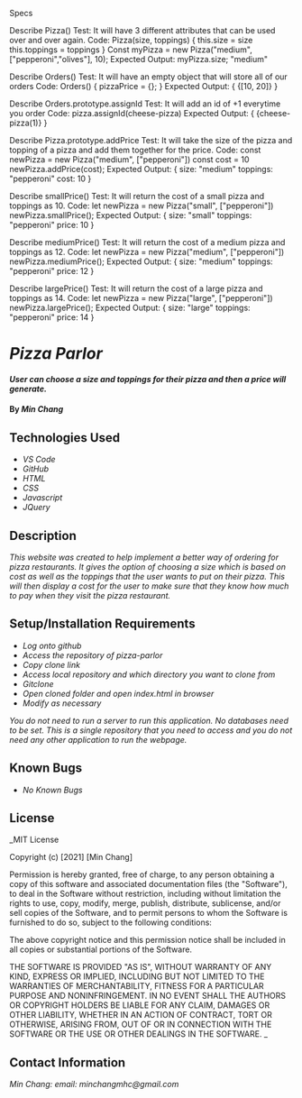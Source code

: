 Specs

Describe Pizza()
Test: It will have 3 different attributes that can be used over and over again.
Code:
Pizza(size, toppings) {
  this.size = size
  this.toppings = toppings
}
Const myPizza = new Pizza("medium", ["pepperoni","olives"], 10);
Expected Output:
 myPizza.size;
 "medium"

 Describe Orders()
 Test: It will have an empty object that will store all of our orders
 Code:
 Orders() {
   pizzaPrice = {};
 }
 Expected Output:
 {
   {[10, 20]}
 }

 Describe Orders.prototype.assignId
 Test: It will add an id of +1 everytime you order
 Code: pizza.assignId(cheese-pizza)
 Expected Output: 
 {
   {cheese-pizza(1)}
 }

Describe Pizza.prototype.addPrice
Test: It will take the size of the pizza and topping of a pizza and add them together for the price.
Code:
const newPizza = new Pizza("medium", ["pepperoni"])
const cost = 10
newPizza.addPrice(cost);
Expected Output:
{
  size: "medium"
  toppings: "pepperoni"
  cost: 10
}

Describe smallPrice()
Test: It will return the cost of a small pizza and toppings as 10.
Code: 
let newPizza = new Pizza("small", ["pepperoni"])
newPizza.smallPrice();
Expected Output:
{
  size: "small"
  toppings: "pepperoni"
  price: 10
}

Describe mediumPrice()
Test: It will return the cost of a medium pizza and toppings as 12.
Code: 
let newPizza = new Pizza("medium", ["pepperoni"])
newPizza.mediumPrice();
Expected Output:
{
  size: "medium"
  toppings: "pepperoni"
  price: 12
}

Describe largePrice()
Test: It will return the cost of a large pizza and toppings as 14.
Code: 
let newPizza = new Pizza("large", ["pepperoni"])
newPizza.largePrice();
Expected Output:
{
  size: "large"
  toppings: "pepperoni"
  price: 14
}
# _Pizza Parlor_

#### _User can choose a size and toppings for their pizza and then a price will generate._

#### By _**Min Chang**_

## Technologies Used

* _VS Code_
* _GitHub_
* _HTML_
* _CSS_
* _Javascript_
* _JQuery_

## Description

_This website was created to help implement a better way of ordering for pizza restaurants. It gives the option of choosing a size which is based on cost
as well as the toppings that the user wants to put on their pizza. This will then display a cost for the user to make sure that they know how much to pay when they
visit the pizza restaurant._

## Setup/Installation Requirements

* _Log onto github_
* _Access the repository of pizza-parlor_
* _Copy clone link_
* _Access local repository and which directory you want to clone from_
* _Gitclone_
* _Open cloned folder and open index.html in browser_
* _Modify as necessary_

_You do not need to run a server to run this application. No databases need to be set. This is a single repository that you need to access and you do not need any other application to run the webpage._

## Known Bugs

* _No Known Bugs_

## License

_MIT License

Copyright (c) [2021] [Min Chang]

Permission is hereby granted, free of charge, to any person obtaining a copy
of this software and associated documentation files (the "Software"), to deal
in the Software without restriction, including without limitation the rights
to use, copy, modify, merge, publish, distribute, sublicense, and/or sell
copies of the Software, and to permit persons to whom the Software is
furnished to do so, subject to the following conditions:

The above copyright notice and this permission notice shall be included in all
copies or substantial portions of the Software.

THE SOFTWARE IS PROVIDED "AS IS", WITHOUT WARRANTY OF ANY KIND, EXPRESS OR
IMPLIED, INCLUDING BUT NOT LIMITED TO THE WARRANTIES OF MERCHANTABILITY,
FITNESS FOR A PARTICULAR PURPOSE AND NONINFRINGEMENT. IN NO EVENT SHALL THE
AUTHORS OR COPYRIGHT HOLDERS BE LIABLE FOR ANY CLAIM, DAMAGES OR OTHER
LIABILITY, WHETHER IN AN ACTION OF CONTRACT, TORT OR OTHERWISE, ARISING FROM,
OUT OF OR IN CONNECTION WITH THE SOFTWARE OR THE USE OR OTHER DEALINGS IN THE
SOFTWARE.
_

## Contact Information

_Min Chang: email: minchangmhc@gmail.com_